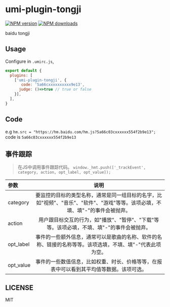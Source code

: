 # umi-plugin-tongji

[![NPM version](https://img.shields.io/npm/v/umi-plugin-tongji.svg?style=flat)](https://npmjs.org/package/umi-plugin-tongji)
[![NPM downloads](http://img.shields.io/npm/dm/umi-plugin-tongji.svg?style=flat)](https://npmjs.org/package/umi-plugin-tongji)

baidu tongji

## Usage

Configure in `.umirc.js`,

```js
export default {
  plugins: [
    ['umi-plugin-tongji', {
       code: '5a66cxxxxxxxxxx9e13',
      judge: ()=>true // true or false
    }],
  ],
}
```

## Code

e.g `hm.src = "https://hm.baidu.com/hm.js?5a66c03cxxxxxx554f2b9e13";`
code is `5a66c03cxxxxxx554f2b9e13`

## 事件跟踪

> 在JS中调用事件跟踪代码。
> `window._hmt.push(['_trackEvent', category, action, opt_label, opt_value]);`

| 参数 | 说明 |
|  :-  | :-:  |
| category | 要监控的目标的类型名称，通常是同一组目标的名字，比如"视频"、"音乐"、"软件"、"游戏"等等。该项必填，不填、填"-"的事件会被抛弃。 |
| action | 用户跟目标交互的行为，如"播放"、"暂停"、"下载"等等。该项必填，不填、填"-"的事件会被抛弃。 |
| opt_label | 事件的一些额外信息，通常可以是歌曲的名称、软件的名称、链接的名称等等。该项选填，不填、填"-"代表此项为空。 |
| opt_value | 事件的一些数值信息，比如权重、时长、价格等等，在报表中可以看到其平均值等数据。该项可选。 |

## LICENSE

MIT
